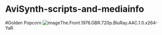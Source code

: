 # AviSynth-scripts-and-mediainfo

#Golden Popcorn
![image](https://github.com/stormstout01/AviSynth-scripts-and-mediainfo/blob/master/quality.gif)The.Front.1976.GBR.720p.BluRay.AAC.1.0.x264-YaR
